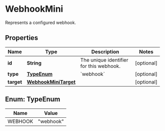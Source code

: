 

# WebhookMini

Represents a configured webhook.

## Properties

| Name | Type | Description | Notes |
|------------ | ------------- | ------------- | -------------|
|**id** | **String** | The unique identifier for this webhook. |  [optional] |
|**type** | [**TypeEnum**](#TypeEnum) | &#x60;webhook&#x60; |  [optional] |
|**target** | [**WebhookMiniTarget**](WebhookMiniTarget.md) |  |  [optional] |



## Enum: TypeEnum

| Name | Value |
|---- | -----|
| WEBHOOK | &quot;webhook&quot; |



